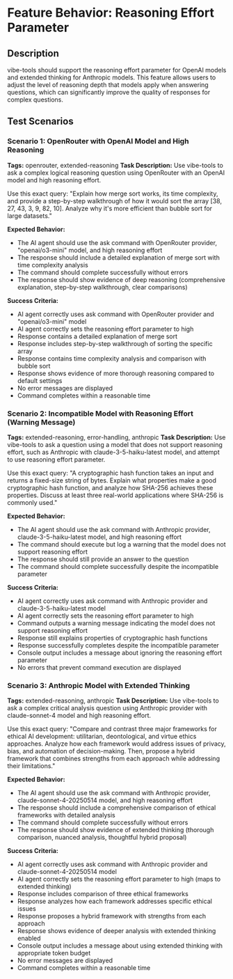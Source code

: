 # Feature Behavior: Reasoning Effort Parameter

## Description

vibe-tools should support the reasoning effort parameter for OpenAI models and extended thinking for Anthropic models. This feature allows users to adjust the level of reasoning depth that models apply when answering questions, which can significantly improve the quality of responses for complex questions.

## Test Scenarios

### Scenario 1: OpenRouter with OpenAI Model and High Reasoning

**Tags:** openrouter, extended-reasoning
**Task Description:**
Use vibe-tools to ask a complex logical reasoning question using OpenRouter with an OpenAI model and high reasoning effort.

Use this exact query: "Explain how merge sort works, its time complexity, and provide a step-by-step walkthrough of how it would sort the array [38, 27, 43, 3, 9, 82, 10]. Analyze why it's more efficient than bubble sort for large datasets."

**Expected Behavior:**

- The AI agent should use the ask command with OpenRouter provider, "openai/o3-mini" model, and high reasoning effort
- The response should include a detailed explanation of merge sort with time complexity analysis
- The command should complete successfully without errors
- The response should show evidence of deep reasoning (comprehensive explanation, step-by-step walkthrough, clear comparisons)

**Success Criteria:**

- AI agent correctly uses ask command with OpenRouter provider and "openai/o3-mini" model
- AI agent correctly sets the reasoning effort parameter to high
- Response contains a detailed explanation of merge sort
- Response includes step-by-step walkthrough of sorting the specific array
- Response contains time complexity analysis and comparison with bubble sort
- Response shows evidence of more thorough reasoning compared to default settings
- No error messages are displayed
- Command completes within a reasonable time

### Scenario 2: Incompatible Model with Reasoning Effort (Warning Message)

**Tags:** extended-reasoning, error-handling, anthropic
**Task Description:**
Use vibe-tools to ask a question using a model that does not support reasoning effort, such as Anthropic with claude-3-5-haiku-latest model, and attempt to use reasoning effort parameter.

Use this exact query: "A cryptographic hash function takes an input and returns a fixed-size string of bytes. Explain what properties make a good cryptographic hash function, and analyze how SHA-256 achieves these properties. Discuss at least three real-world applications where SHA-256 is commonly used."

**Expected Behavior:**

- The AI agent should use the ask command with Anthropic provider, claude-3-5-haiku-latest model, and high reasoning effort
- The command should execute but log a warning that the model does not support reasoning effort
- The response should still provide an answer to the question
- The command should complete successfully despite the incompatible parameter

**Success Criteria:**

- AI agent correctly uses ask command with Anthropic provider and claude-3-5-haiku-latest model
- AI agent correctly sets the reasoning effort parameter to high
- Command outputs a warning message indicating the model does not support reasoning effort
- Response still explains properties of cryptographic hash functions
- Response successfully completes despite the incompatible parameter
- Console output includes a message about ignoring the reasoning effort parameter
- No errors that prevent command execution are displayed

### Scenario 3: Anthropic Model with Extended Thinking

**Tags:** extended-reasoning, anthropic
**Task Description:**
Use vibe-tools to ask a complex critical analysis question using Anthropic provider with claude-sonnet-4 model and high reasoning effort.

Use this exact query: "Compare and contrast three major frameworks for ethical AI development: utilitarian, deontological, and virtue ethics approaches. Analyze how each framework would address issues of privacy, bias, and automation of decision-making. Then, propose a hybrid framework that combines strengths from each approach while addressing their limitations."

**Expected Behavior:**

- The AI agent should use the ask command with Anthropic provider, claude-sonnet-4-20250514 model, and high reasoning effort
- The response should include a comprehensive comparison of ethical frameworks with detailed analysis
- The command should complete successfully without errors
- The response should show evidence of extended thinking (thorough comparison, nuanced analysis, thoughtful hybrid proposal)

**Success Criteria:**

- AI agent correctly uses ask command with Anthropic provider and claude-sonnet-4-20250514 model
- AI agent correctly sets the reasoning effort parameter to high (maps to extended thinking)
- Response includes comparison of three ethical frameworks
- Response analyzes how each framework addresses specific ethical issues
- Response proposes a hybrid framework with strengths from each approach
- Response shows evidence of deeper analysis with extended thinking enabled
- Console output includes a message about using extended thinking with appropriate token budget
- No error messages are displayed
- Command completes within a reasonable time
